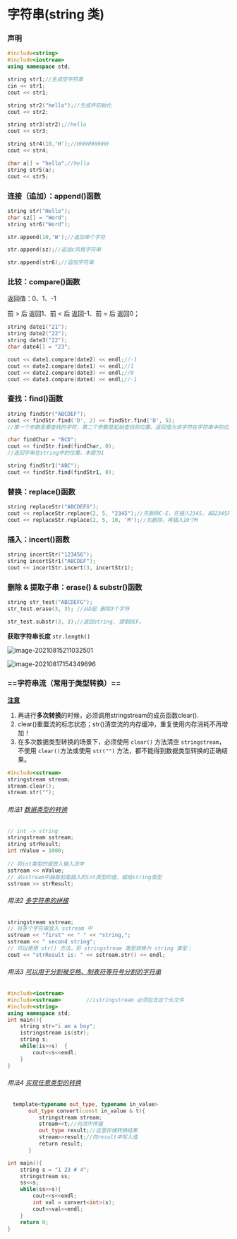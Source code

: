 # 字符串(string 类)

### 声明

```C++
#include<string>
#include<iostream>
using namespace std;

string str1;//生成空字符串
cin << str1;
cout << str1;

string str2("hello");//生成并初始化
cout << str2;

string str3(str2);//hello
cout << str3;

string str4(10,'H');//HHHHHHHHHH
cout << str4;

char a[] = "hello";//hello
string str5(a);
cout << str5;
```



### 连接（追加）：append()函数

```c++
string str("Hello");
char sz[] = "Word";
string str6("Word");

str.append(10,'W');//追加单个字符

str.append(sz);//追加c风格字符串

str.append(str6);//追加字符串
```

 	

### 比较：compare()函数

返回值：0、1、-1

前 > 后 返回1、前 < 后 返回-1、前 = 后 返回0；

```c++
string date1("21");
string date2("22");
string date3("22");
char date4[] = "23";

cout << date1.compare(date2) << endl;//-1
cout << date2.compare(date1) << endl;//1
cout << date2.compare(date3) << endl;//0
cout << date3.compare(date4) << endl;//-1
```



### 查找：find()函数

```c++
string findStr("ABCDEF");
cout << findStr.find('D', 2) << findStr.find('D', 5);
//第一个参数是要查找的字符，第二个参数是起始查找的位置。返回值为该字符在字符串中的位置int（0位起），若无则返回-1.

char findChar = "BCD";
cout << findStr.find(findChar, 0);
//返回字串在string中的位置，本题为1

string findStr1("ABC");
cout << findStr.find(findStr1, 0);
```



### 替换：replace()函数

```c++
string replaceStr("ABCDEFG");
cout << replaceStr.replace(2, 5, "2345");//先删除C-E，在插入2345. AB2345FG。
cout << replaceStr.replace(2, 5, 10, 'M');//先删除，再插入10个M
```



### 插入：incert()函数

```c++
string incertStr("123456");
string incertStr1("ABCDEF");
cout << incertStr.incert(3, incertStr1);
```



### 删除 & 提取子串：erase() & substr()函数

```c++
string str_test("ABCDEFG");
str_test.erase(3, 3); //从D起 删除3个字符

str_test.substr(3, 3);//返回string, 提取DEF。
```



**获取字符串长度**	`str.length()`

![image-20210815211032501](https://i.loli.net/2021/10/09/gyUIJjw9m1LFXtE.png)

![image-20210817154349696](https://i.loli.net/2021/10/09/tehzY1Q7ANT3ql9.png)

[引用自]: https://www.bilibili.com/video/BV1cf4y1k7nT?from=search&amp;seid=16135335511621824747



### ==字符串流（常用于类型转换）==

[**注意**](https://www.jianshu.com/p/d205a47d1939)

1. 再进行**多次转换**的时候，必须调用stringstream的成员函数clear().
2. clear()重置流的标志状态；str()清空流的内存缓冲，重复使用内存消耗不再增加！
3. 在多次数据类型转换的场景下，必须使用 `clear()` 方法清空 `stringstream`，不使用 `clear()`方法或使用 `str("")` 方法，都不能得到数据类型转换的正确结果。

```c++
#include<sstream> 
stringstream stream;
stream.clear();
stream.str("");
```

###### 用法1 [数据类型的转换](https://www.jianshu.com/p/d205a47d1939)

```c++
// int -> string
stringstream sstream;
string strResult;
int nValue = 1000;
 
// 将int类型的值放入输入流中
sstream << nValue;
// 从sstream中抽取前面插入的int类型的值，赋给string类型
sstream >> strResult;
```

###### 用法2 [多字符串的拼接](https://www.jianshu.com/p/d205a47d1939)

```c++
stringstream sstream;
// 将多个字符串放入 sstream 中
sstream << "first" << " " << "string,";
sstream << " second string";
// 可以使用 str() 方法，将 stringstream 类型转换为 string 类型；
cout << "strResult is: " << sstream.str() << endl;
```

###### 用法3 [可以用于分割被空格、制表符等符号分割的字符串](https://zhuanlan.zhihu.com/p/44435521)

```c++
#include<iostream>  
#include<sstream>        //istringstream 必须包含这个头文件
#include<string>  
using namespace std;  
int main(){  
    string str="i am a boy";  
    istringstream is(str);  
    string s;  
    while(is>>s)  {  
        cout<<s<<endl;  
    }  
} 
```

###### 用法4 [实现任意类型的转换](https://blog.csdn.net/jllongbell/article/details/79092891)

```C++
　template<typename out_type, typename in_value>
　　　　out_type convert(const in_value & t){
　　　　　　stringstream stream;
　　　　　　stream<<t;//向流中传值
　　　　　　out_type result;//这里存储转换结果
　　　　　　stream>>result;//向result中写入值
　　　　　　return result;
　　　　}

int main(){
    string s = "1 23 # 4";
    stringstream ss;
    ss<<s;
    while(ss>>s){
        cout<<s<<endl;
        int val = convert<int>(s);
        cout<<val<<endl;
    }
    return 0;
}
```



